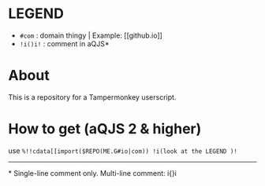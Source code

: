 # LEGEND
- `#com` : domain thingy | Example: [[github.io]]
- `!i()i!` : comment in aQJS\*
# About
This is a repository for a Tampermonkey userscript.
# How to get (aQJS 2 & higher)
use `%!!cdata[[import($REPO(ME.G#io|com)) !i(look at the LEGEND )!`
***
\* Single-line comment only. Multi-line comment: i{}i
